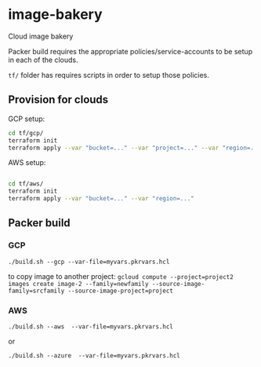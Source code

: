 # image-bakery
Cloud image bakery

Packer build requires the appropriate policies/service-accounts to be setup in each of the clouds.

`tf/` folder has requires scripts in order to setup those policies.
## Provision for clouds

GCP setup:

```bash
cd tf/gcp/
terraform init
terraform apply --var "bucket=..." --var "project=..." --var "region=..."
```


AWS setup:

```bash

cd tf/aws/
terraform init
terraform apply --var "bucket=..." --var "region=..."

```

## Packer build

### GCP
`./build.sh --gcp --var-file=myvars.pkrvars.hcl`

to copy image to another project:
`gcloud compute --project=project2 images create image-2 --family=newfamily --source-image-family=srcfamily --source-image-project=project`

### AWS

`./build.sh --aws  --var-file=myvars.pkrvars.hcl`

or

`./build.sh --azure  --var-file=myvars.pkrvars.hcl`
